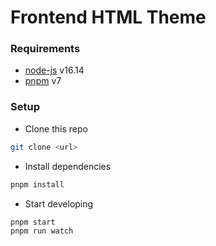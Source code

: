 # Frontend HTML Theme

### Requirements

* [node-js](https://github.com/creationix/nvm) v16.14
* [pnpm](https://pnpm.io/) v7

### Setup

* Clone this repo

```bash
git clone <url> 
```

* Install dependencies

```bash
pnpm install
```

* Start developing

```bash
pnpm start
pnpm run watch 
```

